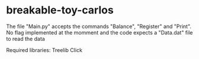 # breakable-toy-carlos

The file "Main.py" accepts the commands "Balance", "Register" and "Print". No flag implemented at the momment and the code expects a "Data.dat" file to read the data

Required libraries:
  Treelib
  Click
